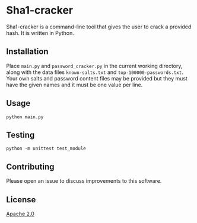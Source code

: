 # Sha1-cracker

Sha1-cracker is a command-line tool that gives
the user to crack a provided hash. It is written in Python.

## Installation

Place `main.py` and `password_cracker.py` in the current working directory,
along with the data files `known-salts.txt` and `top-100000-passwords.txt`.
Your own salts and password content files may be provided but they must 
have the given names and it must be one value per line. 

## Usage

`python main.py`

## Testing

`python -m unittest test_module`

## Contributing

Please open an issue to discuss improvements to this software. 

## License

[Apache 2.0](http://www.apache.org/licenses/LICENSE-2.0)
